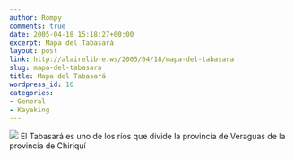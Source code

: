 ```yaml
---
author: Rompy
comments: true
date: 2005-04-18 15:18:27+00:00
excerpt: Mapa del Tabasará
layout: post
link: http://alairelibre.ws/2005/04/18/mapa-del-tabasara
slug: mapa-del-tabasara
title: Mapa del Tabasará
wordpress_id: 16
categories:
- General
- Kayaking
---
```


[![](http://alairelibre.ws/wp-content/uploads/2017/06/RioTabasara.jpg)](http://alairelibre.ws/wp-content/uploads/2017/06/RioTabasara.jpg)
El Tabasará es uno de los ríos que divide la provincia de Veraguas de la provincia de Chiriquí
